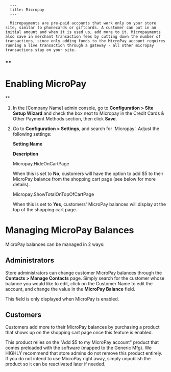
      ---
      title: Micropay
      ---

      Micropayments are pre-paid accounts that work only on your store site, similar to phonecards or giftcards. A customer can put in an initial amount and when it is used up, add more to it. Micropayments also save in merchant transaction fees by cutting down the number of transactions, since only adding funds to the MicroPay account requires running a live transaction through a gateway - all other micropay transactions stay on your site.

### **

Enabling MicroPay
=================

**

1.  In the \[Company Name\] admin console, go to **Configuration > Site Setup Wizard** and check the box next to Micropay in the Credit Cards & Other Payment Methods section, then click **Save**.  
      
    
2.  Go to **Configuration > Settings**, and search for 'Micropay'. Adjust the following settings: 
    
    **Setting Name**
    
    **Description**
    
    Micropay.HideOnCartPage
    
    When this is set to **No**, customers will have the option to add $5 to their MicroPay balance from the shopping cart page (see below for more details).
    
    Micropay.ShowTotalOnTopOfCartPage
    
    When this is set to **Yes**, customers' MicroPay balances will display at the top of the shopping cart page.
    

Managing MicroPay Balances
==========================

  
  
MicroPay balances can be managed in 2 ways:   
  

**Administrators** 
-------------------

Store administrators can change customer MicroPay balances through the **Contacts > Manage Contacts** page. Simply search for the customer whose balance you would like to edit, click on the Customer Name to edit the account, and change the value in the **MicroPay Balance** field.

This field is only displayed when MicroPay is enabled.

  

**Customers** 
--------------

Customers add more to their MicroPay balances by purchasing a product that shows up on the shopping cart page once this feature is enabled.

This product relies on the "Add $5 to my MicroPay account" product that comes preloaded with the software (mapped to the Generic Mfg). We HIGHLY recommend that store admins do not remove this product entirely. If you do not intend to use MicroPay right away, simply unpublish the product so it can be reactivated later if needed.
      